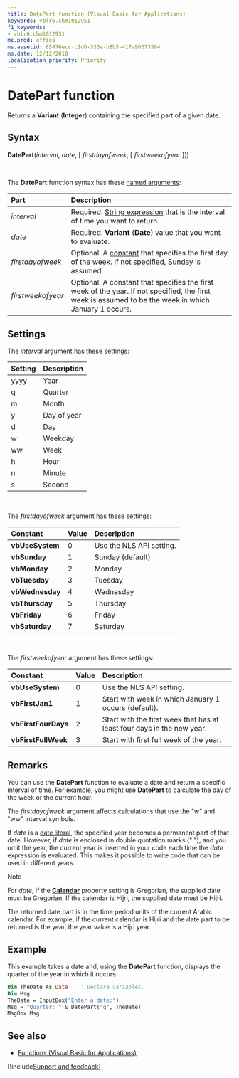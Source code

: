 ```yaml
---
title: DatePart function (Visual Basic for Applications)
keywords: vblr6.chm1012951
f1_keywords:
- vblr6.chm1012951
ms.prod: office
ms.assetid: 65476ecc-c1d6-333e-b8b5-417a96373594
ms.date: 12/12/2018
localization_priority: Priority
---
```


# DatePart function

Returns a **Variant** (**Integer**) containing the specified part of a given date.

## Syntax

**DatePart**(_interval_, _date_, [ _firstdayofweek_, [ _firstweekofyear_ ]])

<br/>

The **DatePart** function syntax has these [named arguments](../../Glossary/vbe-glossary.md#named-argument):

|Part|Description|
|:-----|:-----|
|_interval_|Required. [String expression](../../Glossary/vbe-glossary.md#string-expression) that is the interval of time you want to return.|
|_date_|Required. **Variant** (**Date**) value that you want to evaluate.|
|_firstdayofweek_|Optional. A [constant](../../Glossary/vbe-glossary.md#constant) that specifies the first day of the week. If not specified, Sunday is assumed.|
|_firstweekofyear_|Optional. A constant that specifies the first week of the year. If not specified, the first week is assumed to be the week in which January 1 occurs.|

## Settings

The _interval_ [argument](../../Glossary/vbe-glossary.md#argument) has these settings:

|Setting|Description|
|:-----|:-----|
|yyyy|Year|
|q|Quarter|
|m|Month|
|y|Day of year|
|d|Day|
|w|Weekday|
|ww|Week|
|h|Hour|
|n|Minute|
|s|Second|

<br/>

The _firstdayofweek_ argument has these settings:

|Constant|Value|Description|
|:-----|:-----|:-----|
|**vbUseSystem**|0|Use the NLS API setting.|
|**vbSunday**|1|Sunday (default)|
|**vbMonday**|2|Monday|
|**vbTuesday**|3|Tuesday|
|**vbWednesday**|4|Wednesday|
|**vbThursday**|5|Thursday|
|**vbFriday**|6|Friday|
|**vbSaturday**|7|Saturday|

<br/>

The _firstweekofyear_ argument has these settings:

|Constant|Value|Description|
|:-----|:-----|:-----|
|**vbUseSystem**|0|Use the NLS API setting.|
|**vbFirstJan1**|1|Start with week in which January 1 occurs (default).|
|**vbFirstFourDays**|2|Start with the first week that has at least four days in the new year.|
|**vbFirstFullWeek**|3|Start with first full week of the year.|

## Remarks

You can use the **DatePart** function to evaluate a date and return a specific interval of time. For example, you might use **DatePart** to calculate the day of the week or the current hour.

The _firstdayofweek_ argument affects calculations that use the "w" and "ww" interval symbols.

If _date_ is a [date literal](../../Glossary/vbe-glossary.md#date-literal), the specified year becomes a permanent part of that date. However, if _date_ is enclosed in double quotation marks (" "), and you omit the year, the current year is inserted in your code each time the _date_ expression is evaluated. This makes it possible to write code that can be used in different years.

> [!NOTE] 
> For _date_, if the **[Calendar](calendar-property.md)** property setting is Gregorian, the supplied date must be Gregorian. If the calendar is Hijri, the supplied date must be Hijri.

The returned date part is in the time period units of the current Arabic calendar. For example, if the current calendar is Hijri and the date part to be returned is the year, the year value is a Hijri year.

## Example

This example takes a date and, using the **DatePart** function, displays the quarter of the year in which it occurs.

```vb
Dim TheDate As Date    ' Declare variables.
Dim Msg    
TheDate = InputBox("Enter a date:")
Msg = "Quarter: " & DatePart("q", TheDate)
MsgBox Msg

```

## See also

- [Functions (Visual Basic for Applications)](../functions-visual-basic-for-applications.md)

[!include[Support and feedback](~/includes/feedback-boilerplate.md)]